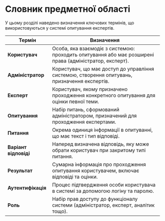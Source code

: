 # Словник предметної області

У цьому розділі наведено визначення ключових термінів, що використовуються у системі опитування експертів.

| Термін              | Визначення |
|---------------------|------------|
| **Користувач**       | Особа, яка взаємодіє з системою: проходить опитування або має розширені права (адміністратор, експерт). |
| **Адміністратор**    | Користувач, що має доступ до управління системою, створення опитувань, призначення експертів. |
| **Експерт**          | Користувач, якому призначено проходження конкретного опитування для оцінки певної теми. |
| **Опитування**       | Набір питань, сформований адміністратором, призначений для проходження експертами. |
| **Питання**          | Окрема одиниця інформації в опитуванні, що має текст і тип відповіді. |
| **Варіант відповіді**| Наперед визначена відповідь, яку може обрати користувач при закритому типі питання. |
| **Результат**        | Сумарна інформація про проходження опитування користувачем, включає відповіді та оцінки. |
| **Аутентифікація**   | Процес підтвердження особи користувача в системі за допомогою логіну та паролю. |
| **Роль**             | Набір прав доступу до функціоналу системи (адміністратор, експерт, аналітик тощо). |
